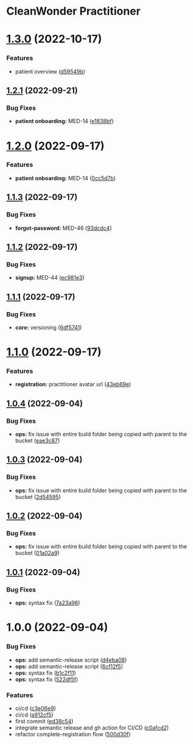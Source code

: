 # CleanWonder Practitioner

# [1.3.0](https://github.com/clean-wonder/practitioner/compare/v1.2.1...v1.3.0) (2022-10-17)


### Features

* patient overview ([d59549b](https://github.com/clean-wonder/practitioner/commit/d59549b180265c07ebf8ca41e0ed2ec593d8a081))

## [1.2.1](https://github.com/clean-wonder/practitioner/compare/v1.2.0...v1.2.1) (2022-09-21)


### Bug Fixes

* **patient onboarding:** MED-14 ([e1838bf](https://github.com/clean-wonder/practitioner/commit/e1838bfbd8cb796c8809f76a8e6e16bf2598f5d9))

# [1.2.0](https://github.com/clean-wonder/practitioner/compare/v1.1.3...v1.2.0) (2022-09-17)


### Features

* **patient onboarding:** MED-14 ([0cc5d7b](https://github.com/clean-wonder/practitioner/commit/0cc5d7b721dc4e6b4588cabcce8baf2ab6fd4c07))

## [1.1.3](https://github.com/clean-wonder/practitioner/compare/v1.1.2...v1.1.3) (2022-09-17)


### Bug Fixes

* **forgot-password:** MED-46 ([93dcdc4](https://github.com/clean-wonder/practitioner/commit/93dcdc4678a308f69d5a5467ad77e6cd47cbe170))

## [1.1.2](https://github.com/clean-wonder/practitioner/compare/v1.1.1...v1.1.2) (2022-09-17)


### Bug Fixes

* **signup:** MED-44 ([ec981e3](https://github.com/clean-wonder/practitioner/commit/ec981e333ed43088c2adf0eed05a110cd06b7d61))

## [1.1.1](https://github.com/clean-wonder/practitioner/compare/v1.1.0...v1.1.1) (2022-09-17)


### Bug Fixes

* **core:** versioning ([6df5741](https://github.com/clean-wonder/practitioner/commit/6df5741cd3fdd7fa7a65319576317192a810b0b9))

# [1.1.0](https://github.com/clean-wonder/practitioner/compare/v1.0.4...v1.1.0) (2022-09-17)


### Features

* **registration:** practitioner avatar url ([43eb69e](https://github.com/clean-wonder/practitioner/commit/43eb69ef459d0561b816889337b1b0d420aa9d35))

## [1.0.4](https://github.com/clean-wonder/practitioner/compare/v1.0.3...v1.0.4) (2022-09-04)


### Bug Fixes

* **ops:** fix issue with entire build folder being copied with parent to the bucket ([eae3c87](https://github.com/clean-wonder/practitioner/commit/eae3c87bc893504f2fae7a281e864873f50c14c7))

## [1.0.3](https://github.com/clean-wonder/practitioner/compare/v1.0.2...v1.0.3) (2022-09-04)


### Bug Fixes

* **ops:** fix issue with entire build folder being copied with parent to the bucket ([2d54595](https://github.com/clean-wonder/practitioner/commit/2d545951faad5c7c3e4807526c4d614aece7fe1d))

## [1.0.2](https://github.com/clean-wonder/practitioner/compare/v1.0.1...v1.0.2) (2022-09-04)


### Bug Fixes

* **ops:** fix issue with entire build folder being copied with parent to the bucket ([01a02a9](https://github.com/clean-wonder/practitioner/commit/01a02a933844058abeeaca17d90e927fe4b3de5f))

## [1.0.1](https://github.com/clean-wonder/practitioner/compare/v1.0.0...v1.0.1) (2022-09-04)


### Bug Fixes

* **ops:** syntax fix ([7a23a96](https://github.com/clean-wonder/practitioner/commit/7a23a963d1e15bf29d73fdc752a9c6bb5742e5a2))

# 1.0.0 (2022-09-04)


### Bug Fixes

* **ops:** add semantic-release script ([d4eba08](https://github.com/clean-wonder/practitioner/commit/d4eba08fe50c2bf6beb1005d67da62a173a0d285))
* **ops:** add semantic-release script ([6cf12f5](https://github.com/clean-wonder/practitioner/commit/6cf12f50549b7f911ca65cee261ab08fbd77b100))
* **ops:** syntax fix ([b1c2f11](https://github.com/clean-wonder/practitioner/commit/b1c2f11b7c1a703bb1bc9f9f1ea68f1635053636))
* **ops:** syntax fix ([522df5f](https://github.com/clean-wonder/practitioner/commit/522df5fd09cf55f4553f662842259998f976ac35))


### Features

* ci/cd ([c3e06e9](https://github.com/clean-wonder/practitioner/commit/c3e06e992b08b69367cae93934e9afe605f1a19a))
* ci/cd ([a912cf5](https://github.com/clean-wonder/practitioner/commit/a912cf578658ec3288c49174e9290b4966a9bfcb))
* first commit ([ed38c54](https://github.com/clean-wonder/practitioner/commit/ed38c547dd2dd35460b86bbc8a5fa8a0fee78849))
* integrate semantic release and gh action for CI/CD ([c0afcd2](https://github.com/clean-wonder/practitioner/commit/c0afcd2a0a2da985425d71d86175d37728186078))
* refactor complete-registration flow ([500d30f](https://github.com/clean-wonder/practitioner/commit/500d30f899948008c1a20eaba5ee7c10de12395a))
